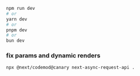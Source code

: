 ```bash
npm run dev
# or
yarn dev
# or
pnpm dev
# or
bun dev
```

### fix params and dynamic renders

```bash
npx @next/codemod@canary next-async-request-api .

```
